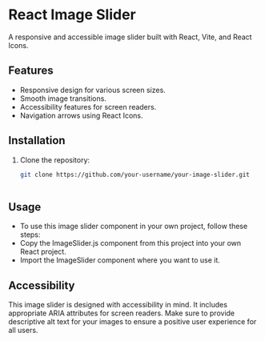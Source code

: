 # React Image Slider

A responsive and accessible image slider built with React, Vite, and React Icons.

## Features

- Responsive design for various screen sizes.
- Smooth image transitions.
- Accessibility features for screen readers.
- Navigation arrows using React Icons.


## Installation

1. Clone the repository:

   ```bash
   git clone https://github.com/your-username/your-image-slider.git
  

## Usage
  - To use this image slider component in your own project, follow these steps:
  - Copy the ImageSlider.js component from this project into your own React project.
  - Import the ImageSlider component where you want to use it.

 ## Accessibility
This image slider is designed with accessibility in mind. It includes appropriate ARIA attributes for screen readers. Make sure to provide descriptive alt text for your images to ensure a positive user experience for all users.
